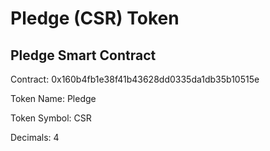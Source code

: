 # Pledge (CSR) Token
## Pledge Smart Contract 
Contract: 0x160b4fb1e38f41b43628dd0335da1db35b10515e

Token Name: Pledge

Token Symbol: CSR

Decimals: 4
